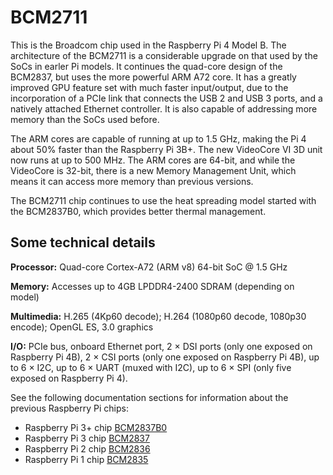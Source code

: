 # BCM2711

This is the Broadcom chip used in the Raspberry Pi 4 Model B. The architecture of the BCM2711 is a considerable upgrade on that used by the SoCs in earler Pi models. It continues the quad-core design of the BCM2837, but uses the more powerful ARM A72 core. It has a greatly improved GPU feature set with much faster input/output, due to the incorporation of a PCIe link that connects the USB 2 and USB 3 ports, and a natively attached Ethernet controller. It is also capable of addressing more memory than the SoCs used before.

The ARM cores are capable of running at up to 1.5 GHz, making the Pi 4 about 50% faster than the Raspberry Pi 3B+. The new VideoCore VI 3D unit now runs at up to 500 MHz. The ARM cores are 64-bit, and while the VideoCore is 32-bit, there is a new Memory Management Unit, which means it can access more memory than previous versions.

The BCM2711 chip continues to use the heat spreading model started with the BCM2837B0, which provides better thermal management. 

## Some technical details

**Processor:**  Quad-core Cortex-A72 (ARM v8) 64-bit SoC @ 1.5 GHz

**Memory:** Accesses up to 4GB LPDDR4-2400 SDRAM (depending on model)

**Multimedia:** H.265 (4Kp60 decode); H.264 (1080p60 decode, 1080p30 encode); OpenGL ES, 3.0 graphics

**I/O:** PCIe bus, onboard Ethernet port, 2 × DSI ports (only one exposed on Raspberry Pi 4B), 2 × CSI ports (only one exposed on Raspberry Pi 4B), up to 6 × I2C, up to 6 × UART (muxed with I2C), up to 6 × SPI (only five exposed on Raspberry Pi 4).

See the following documentation sections for information about the previous Raspberry Pi chips:

* Raspberry Pi 3+ chip [BCM2837B0](../bcm2837bO/README.md)
* Raspberry Pi 3 chip [BCM2837](../bcm2837/README.md)
* Raspberry Pi 2 chip [BCM2836](../bcm2836/README.md)
* Raspberry Pi 1 chip [BCM2835](../bcm2835/README.md)
